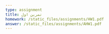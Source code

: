 ```yaml
---
type: assignment
title: تمرین اول
homework: /static_files/assignments/HW1.pdf
answer: /static_files/assignments/AHW1.pdf
---
```

